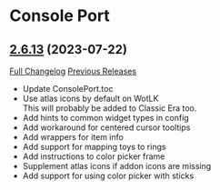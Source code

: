 # Console Port

## [2.6.13](https://github.com/seblindfors/ConsolePort/tree/2.6.13) (2023-07-22)
[Full Changelog](https://github.com/seblindfors/ConsolePort/compare/2.6.12...2.6.13) [Previous Releases](https://github.com/seblindfors/ConsolePort/releases)

- Update ConsolePort.toc  
- Use atlas icons by default on WotLK  
    This will probably be added to Classic Era too.  
- Add hints to common widget types in config  
- Add workaround for centered cursor tooltips  
- Add wrappers for item info  
- Add support for mapping toys to rings  
- Add instructions to color picker frame  
- Supplement atlas icons if addon icons are missing  
- Add support for using color picker with sticks  
